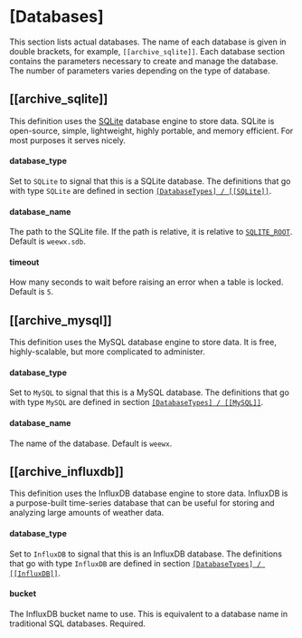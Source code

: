 # [Databases]

This section lists actual databases. The name of each database is given in
double brackets, for example, `[[archive_sqlite]]`. Each database section
contains the parameters necessary to create and manage the database. The
number of parameters varies depending on the type of database.

## [[archive_sqlite]]

This definition uses the [SQLite](https://sqlite.org/) database engine to
store data. SQLite is open-source, simple, lightweight, highly portable, and
memory efficient. For most purposes it serves nicely.

#### database_type

Set to `SQLite` to signal that this is a SQLite database. The definitions that
go with type `SQLite` are defined in section
[`[DatabaseTypes] / [[SQLite]]`](database-types.md#sqlite).

#### database_name

The path to the SQLite file. If the path is relative, it is relative to
[`SQLITE_ROOT`](database-types.md#sqlite_root). Default is `weewx.sdb`.

#### timeout

How many seconds to wait before raising an error when a table is locked.
Default is `5`.

## [[archive_mysql]]

This definition uses the MySQL database engine to store data. It is free,
highly-scalable, but more complicated to administer.

#### database_type

Set to `MySQL` to signal that this is a MySQL database. The definitions that
go with type `MySQL` are defined in section
[`[DatabaseTypes] / [[MySQL]]`](database-types.md#mysql).

#### database_name

The name of the database. Default is `weewx`.

## [[archive_influxdb]]

This definition uses the InfluxDB database engine to store data. InfluxDB is a purpose-built
time-series database that can be useful for storing and analyzing large amounts of weather data.

#### database_type

Set to `InfluxDB` to signal that this is an InfluxDB database. The definitions that
go with type `InfluxDB` are defined in section
[`[DatabaseTypes] / [[InfluxDB]]`](database-types.md#influxdb).

#### bucket

The InfluxDB bucket name to use. This is equivalent to a database name in traditional 
SQL databases. Required.

